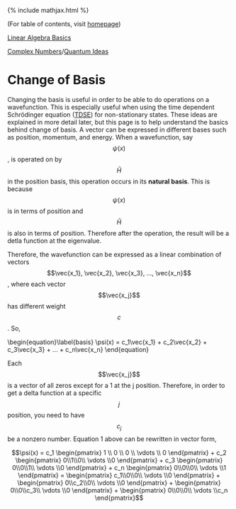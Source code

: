 {% include mathjax.html %}

(For table of contents, visit [homepage](/README.md))

[Linear Algebra Basics](Linear_Algebra.md)

[Complex Numbers](Complex_Numbers.md)/[Quantum Ideas](Quantum_ideas.md)

# Change of Basis

Changing the basis is useful in order to be able to do operations on a wavefunction. This is especially useful when using the time dependent Schrödinger equation ([TDSE](TDSE.md)) for non-stationary states. These ideas are explained in more detail later, but this page is to help understand the basics behind change of basis. A vector can be expressed in different bases such as position, momentum, and energy. When a wavefunction, say $$\psi(x)$$, is operated on by $$\hat{H}$$ in the position basis, this operation occurs in its **natural basis**. This is because $$\psi(x)$$ is in terms of position and $$\hat{H}$$ is also in terms of position. Therefore after the operation, the result will be a detla function at the eigenvalue. 

Therefore, the wavefunction can be expressed as a linear combination of vectors $$\vec{x_1}, \vec{x_2}, \vec{x_3}, ..., \vec{x_n}$$, where each vector $$\vec{x_j}$$ has different weight $$c$$. So, 

  \begin{equation}\label{basis}
    \psi(x) = c_1\vec{x_1} + c_2\vec{x_2} + c_3\vec{x_3} + ... + c_n\vec{x_n}
\end{equation}

Each $$\vec{x_j}$$ is a vector of all zeros except for a 1 at the j position. Therefore, in order to get a delta function at a specific $$j$$ position, you need to have $$c_j$$ be a nonzero number. Equation 1 above can be rewritten in vector form,

$$\psi(x) = c_1 \begin{pmatrix} 1 \\ 0 \\ 0 \\ \vdots \\ 0 \end{pmatrix} + c_2 \begin{pmatrix} 0\\1\\0\\ \vdots \\0 \end{pmatrix} + c_3 \begin{pmatrix} 0\\0\\1\\ \vdots \\0 \end{pmatrix} + c_n \begin{pmatrix} 0\\0\\0\\ \vdots \\1 \end{pmatrix} = \begin{pmatrix} c_1\\0\\0\\ \vdots \\0 \end{pmatrix} + \begin{pmatrix} 0\\c_2\\0\\ \vdots \\0 \end{pmatrix} + \begin{pmatrix} 0\\0\\c_3\\ \vdots \\0 \end{pmatrix} + \begin{pmatrix} 0\\0\\0\\ \vdots \\c_n \end{pmatrix}$$

